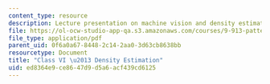 ```yaml
---
content_type: resource
description: Lecture presentation on machine vision and density estimation.
file: https://ol-ocw-studio-app-qa.s3.amazonaws.com/courses/9-913-pattern-recognition-for-machine-vision-fall-2004/ed8364e9ce8647d9d5a6acf439cd6125_class5_2003.pdf
file_type: application/pdf
parent_uid: 0f6a0a67-8448-2c14-2aa0-3d63cb8638bb
resourcetype: Document
title: "Class VI \u2013 Density Estimation"
uid: ed8364e9-ce86-47d9-d5a6-acf439cd6125
---
```

